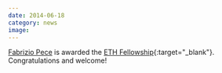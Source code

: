 ```yaml
---
date: 2014-06-18
category: news
image: 
---
```


[Fabrizio Pece](/people/pece/) is awarded the [ETH Fellowship](http://www.ethfellows.ethz.ch/){:target="_blank"}. Congratulations and welcome!
